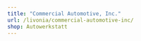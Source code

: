 ```yaml
---
title: "Commercial Automotive, Inc."
url: /livonia/commercial-automotive-inc/
shop: Autowerkstatt
---
```

